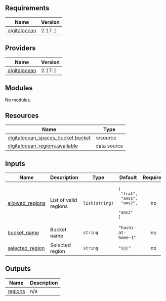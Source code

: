 <!-- BEGIN_TF_DOCS -->
## Requirements

| Name | Version |
|------|---------|
| <a name="requirement_digitalocean"></a> [digitalocean](#requirement\_digitalocean) | 2.17.1 |

## Providers

| Name | Version |
|------|---------|
| <a name="provider_digitalocean"></a> [digitalocean](#provider\_digitalocean) | 2.17.1 |

## Modules

No modules.

## Resources

| Name | Type |
|------|------|
| [digitalocean_spaces_bucket.bucket](https://registry.terraform.io/providers/digitalocean/digitalocean/2.17.1/docs/resources/spaces_bucket) | resource |
| [digitalocean_regions.available](https://registry.terraform.io/providers/digitalocean/digitalocean/2.17.1/docs/data-sources/regions) | data source |

## Inputs

| Name | Description | Type | Default | Required |
|------|-------------|------|---------|:--------:|
| <a name="input_allowed_regions"></a> [allowed\_regions](#input\_allowed\_regions) | List of valid regions | `list(string)` | <pre>[<br>  "fra1",<br>  "ams1",<br>  "ams2",<br>  "ams3"<br>]</pre> | no |
| <a name="input_bucket_name"></a> [bucket\_name](#input\_bucket\_name) | Bucket name | `string` | `"hashi-at-home-1"` | no |
| <a name="input_selected_region"></a> [selected\_region](#input\_selected\_region) | Selected region | `string` | `"🇩🇪"` | no |

## Outputs

| Name | Description |
|------|-------------|
| <a name="output_regions"></a> [regions](#output\_regions) | n/a |
<!-- END_TF_DOCS -->